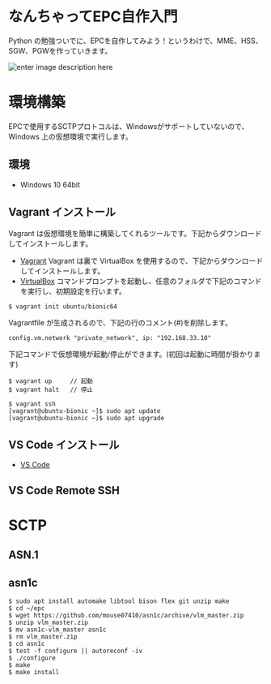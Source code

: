 # なんちゃってEPC自作入門
Python の勉強ついでに、EPCを自作してみよう！というわけで、MME、HSS、SGW、PGWを作っていきます。

![enter image description here](https://user-images.githubusercontent.com/1900544/84593371-e17ae600-ae86-11ea-872d-4aaf0fe4bfa1.png)


# 環境構築
EPCで使用するSCTPプロトコルは、Windowsがサポートしていないので、Windows 上の仮想環境で実行します。

## 環境

- Windows 10 64bit

## Vagrant インストール
Vagrant は仮想環境を簡単に構築してくれるツールです。下記からダウンロードしてインストールします。
- [Vagrant](https://www.vagrantup.com/)
Vagrant は裏で VirtualBox を使用するので、下記からダウンロードしてインストールします。
- [VirtualBox](https://www.virtualbox.org/)
コマンドプロンプトを起動し、任意のフォルダで下記のコマンドを実行し、初期設定を行います。
```
$ vagrant init ubuntu/bionic64
```
Vagrantfile が生成されるので、下記の行のコメント(#)を削除します。
```
config.vm.network "private_network", ip: "192.168.33.10"
```
下記コマンドで仮想環境が起動/停止ができます。(初回は起動に時間が掛かります)
```
$ vagrant up     // 起動
$ vagrant halt   // 停止
```

```
$ vagrant ssh
[vagrant@ubuntu-bionic ~]$ sudo apt update
[vagrant@ubuntu-bionic ~]$ sudo apt upgrade
```

## VS Code インストール

- [VS Code](https://azure.microsoft.com/ja-jp/products/visual-studio-code/)

## VS Code Remote SSH 

# SCTP

## ASN.1

## asn1c

```
$ sudo apt install automake libtool bison flex git unzip make
$ cd ~/epc
$ wget https://github.com/mouse07410/asn1c/archive/vlm_master.zip
$ unzip vlm_master.zip
$ mv asn1c-vlm_master asn1c
$ rm vlm_master.zip
$ cd asn1c
$ test -f configure || autoreconf -iv
$ ./configure
$ make
$ make install
```

<!--stackedit_data:
eyJoaXN0b3J5IjpbNzc2Mjc4OTI2LDE4NzU2NjkyODQsLTE5NT
EyODE1NTAsMTE4NjgyMDcxNCwtOTQ0NjU2OTQzLDU5OTY4Njc2
LC0xODU3ODg0OTAsLTE1MTA2NDg5NzIsLTkzNzMxOTU5OCwxND
UxODM2MDQ4LDQ5NDU3MTIyMSwtMTA4NzYwNjg1NywtMTA3NDgw
MTk5OCwtOTEzOTgzMjYxLC01MDIzMzA0NzcsLTgzMzkxMzQ3LC
0xMjE0NjE3MDk5LC01MjE3Mjc2ODUsODkzODM3NTcxLDE0Njk3
MzYzMDddfQ==
-->